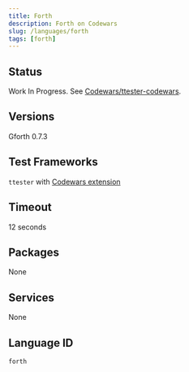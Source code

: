 ```yaml
---
title: Forth
description: Forth on Codewars
slug: /languages/forth
tags: [forth]
---
```



## Status

Work In Progress. See [Codewars/ttester-codewars](https://github.com/Codewars/ttester-codewars).

## Versions

Gforth 0.7.3

## Test Frameworks

`ttester` with [Codewars extension](https://github.com/Codewars/ttester-codewars)

## Timeout

12 seconds

## Packages

None

## Services

None

## Language ID

`forth`
